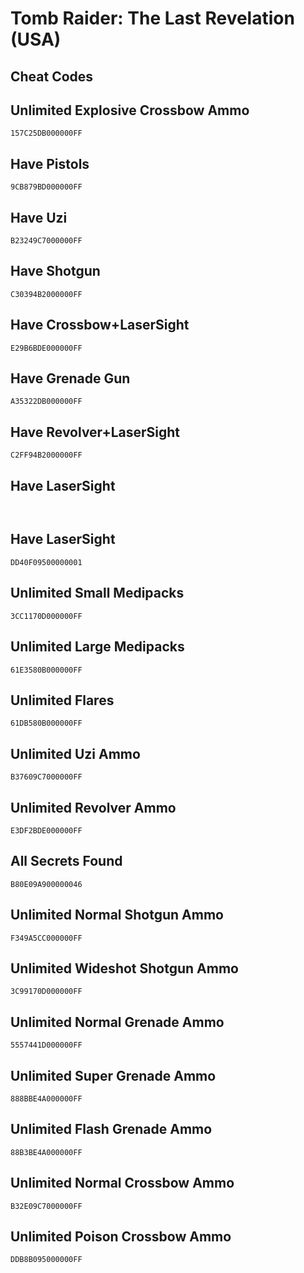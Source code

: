 # Tomb Raider: The Last Revelation (USA)

## Cheat Codes

## Unlimited Explosive Crossbow Ammo

```
157C25DB000000FF

```

## Have Pistols

```
9CB879BD000000FF

```

## Have Uzi

```
B23249C7000000FF

```

## Have Shotgun

```
C30394B2000000FF

```

## Have Crossbow+LaserSight

```
E29B6BDE000000FF

```

## Have Grenade Gun

```
A35322DB000000FF

```

## Have Revolver+LaserSight

```
C2FF94B2000000FF

```

## Have LaserSight

```


```

## Have LaserSight

```
DD40F09500000001

```

## Unlimited Small Medipacks

```
3CC1170D000000FF

```

## Unlimited Large Medipacks

```
61E3580B000000FF

```

## Unlimited Flares

```
61DB580B000000FF

```

## Unlimited Uzi Ammo

```
B37609C7000000FF

```

## Unlimited Revolver Ammo

```
E3DF2BDE000000FF

```

## All Secrets Found

```
B80E09A900000046

```

## Unlimited Normal Shotgun Ammo

```
F349A5CC000000FF

```

## Unlimited Wideshot Shotgun Ammo

```
3C99170D000000FF

```

## Unlimited Normal Grenade Ammo

```
5557441D000000FF

```

## Unlimited Super Grenade Ammo

```
888BBE4A000000FF

```

## Unlimited Flash Grenade Ammo

```
88B3BE4A000000FF

```

## Unlimited Normal Crossbow Ammo

```
B32E09C7000000FF

```

## Unlimited Poison Crossbow Ammo

```
DDB8B095000000FF

```

